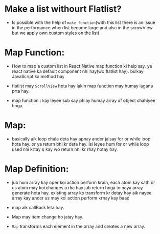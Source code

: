 # Make a list withourt Flatlist?
* Is possible with the help of `make function`(with this list there is an issue in the performance when list become large and also in the scrowView but we apply own custom styles on the list)

# Map Function:
* How to map a custom list in React Native map function ki help say. ya react native ka default component nhi hay(wo flatlist hay). bulkay JavaScript ka method hay
* flatlist may `ScrollView` hota hay lakin map function may humay lagana prta hay.

* map function : kay leyee sub say phlay humay array of object chahiyee hoga.

# Map: 
* basically aik loop chala deta hay apnay ander jaisay for or while loop hota hay. or ya return bhi kr deta hay. isi leyee hum for or while loop used nhi krtay q kay wo return nhi kr rhay hotay hay.

# Map Definition:
* jub hum array kay oper koi action perform krain, each atom kay sath or us atom may koi changes a rha hay jub return hoga to naya array generate hota hay. existing array ko transform kr detay hay aik nayee array kay ander us may koi action perform krnay kay baad
* map aik callBack leta hay.

* Map may item change ho jatay hay.

* `Map` transforms each element in the array and creates a new array.